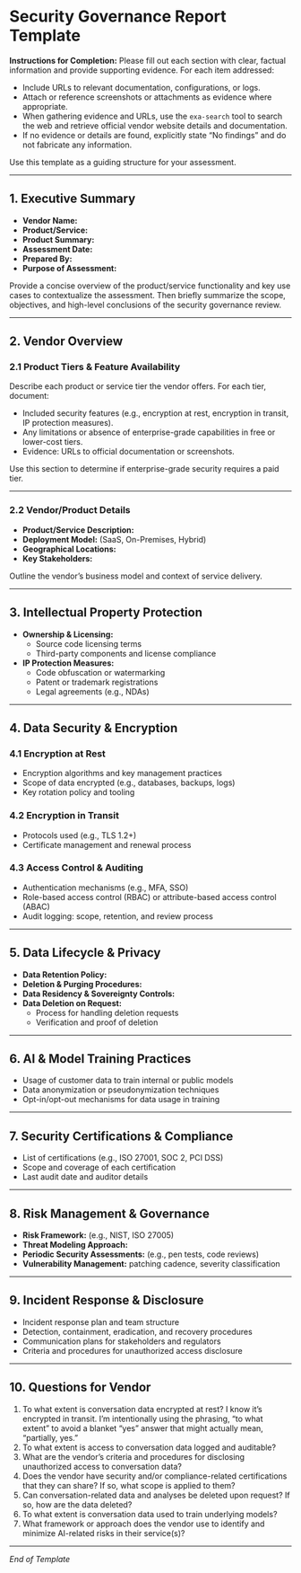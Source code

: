 # Security Governance Report Template

**Instructions for Completion:**
Please fill out each section with clear, factual information and provide supporting evidence. For each item addressed:

- Include URLs to relevant documentation, configurations, or logs.
- Attach or reference screenshots or attachments as evidence where appropriate.
- When gathering evidence and URLs, use the `exa-search` tool to search the web and retrieve official vendor website details and documentation.
- If no evidence or details are found, explicitly state “No findings” and do not fabricate any information.

Use this template as a guiding structure for your assessment.

---

## 1. Executive Summary

- **Vendor Name:**
- **Product/Service:**
- **Product Summary:**
- **Assessment Date:**
- **Prepared By:**
- **Purpose of Assessment:**

Provide a concise overview of the product/service functionality and key use cases to contextualize the assessment. Then briefly summarize the scope, objectives, and high-level conclusions of the security governance review.

---

## 2. Vendor Overview

### 2.1 Product Tiers & Feature Availability

Describe each product or service tier the vendor offers. For each tier, document:

- Included security features (e.g., encryption at rest, encryption in transit, IP protection measures).
- Any limitations or absence of enterprise-grade capabilities in free or lower-cost tiers.
- Evidence: URLs to official documentation or screenshots.

Use this section to determine if enterprise-grade security requires a paid tier.

---

### 2.2 Vendor/Product Details

- **Product/Service Description:**
- **Deployment Model:** (SaaS, On-Premises, Hybrid)
- **Geographical Locations:**
- **Key Stakeholders:**

Outline the vendor’s business model and context of service delivery.

---

## 3. Intellectual Property Protection

- **Ownership & Licensing:**
  - Source code licensing terms
  - Third-party components and license compliance
- **IP Protection Measures:**
  - Code obfuscation or watermarking
  - Patent or trademark registrations
  - Legal agreements (e.g., NDAs)

---

## 4. Data Security & Encryption

### 4.1 Encryption at Rest

- Encryption algorithms and key management practices
- Scope of data encrypted (e.g., databases, backups, logs)
- Key rotation policy and tooling

### 4.2 Encryption in Transit

- Protocols used (e.g., TLS 1.2+)
- Certificate management and renewal process

### 4.3 Access Control & Auditing

- Authentication mechanisms (e.g., MFA, SSO)
- Role-based access control (RBAC) or attribute-based access control (ABAC)
- Audit logging: scope, retention, and review process

---

## 5. Data Lifecycle & Privacy

- **Data Retention Policy:**
- **Deletion & Purging Procedures:**
- **Data Residency & Sovereignty Controls:**
- **Data Deletion on Request:**
  - Process for handling deletion requests
  - Verification and proof of deletion

---

## 6. AI & Model Training Practices

- Usage of customer data to train internal or public models
- Data anonymization or pseudonymization techniques
- Opt-in/opt-out mechanisms for data usage in training

---

## 7. Security Certifications & Compliance

- List of certifications (e.g., ISO 27001, SOC 2, PCI DSS)
- Scope and coverage of each certification
- Last audit date and auditor details

---

## 8. Risk Management & Governance

- **Risk Framework:** (e.g., NIST, ISO 27005)
- **Threat Modeling Approach:**
- **Periodic Security Assessments:** (e.g., pen tests, code reviews)
- **Vulnerability Management:** patching cadence, severity classification

---

## 9. Incident Response & Disclosure

- Incident response plan and team structure
- Detection, containment, eradication, and recovery procedures
- Communication plans for stakeholders and regulators
- Criteria and procedures for unauthorized access disclosure

---

## 10. Questions for Vendor

1. To what extent is conversation data encrypted at rest? I know it’s encrypted in transit. I’m intentionally using the phrasing, “to what extent” to avoid a blanket “yes” answer that might actually mean, “partially, yes.”
2. To what extent is access to conversation data logged and auditable?
3. What are the vendor’s criteria and procedures for disclosing unauthorized access to conversation data?
4. Does the vendor have security and/or compliance-related certifications that they can share? If so, what scope is applied to them?
5. Can conversation-related data and analyses be deleted upon request? If so, how are the data deleted?
6. To what extent is conversation data used to train underlying models?
7. What framework or approach does the vendor use to identify and minimize AI-related risks in their service(s)?

---

*End of Template*